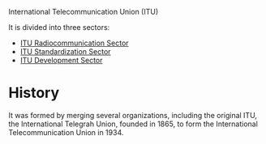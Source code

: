 International Telecommunication Union (ITU)

It is divided into three sectors:
- [ITU Radiocommunication Sector](ITU%20Radiocommunication%20Sector.md)
- [ITU Standardization Sector](ITU%20Standardization%20Sector.md)
- [ITU Development Sector](ITU%20Development%20Sector.md)

# History

It was formed by merging several organizations, including the original ITU, the International Telegrah Union, founded in 1865, to form the International Telecommunication Union in 1934.